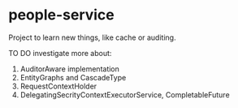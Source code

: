 # people-service
Project to learn new things, like cache or auditing.

TO DO investigate more about:
1. AuditorAware implementation
2. EntityGraphs and CascadeType
3. RequestContextHolder
4. DelegatingSecrityContextExecutorService, CompletableFuture
